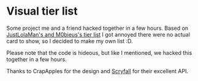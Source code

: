 # Visual tier list
Some project me and a friend hacked together in a few hours. Based on [JustLolaMan's and M0bieus's tier list](https://www.reddit.com/r/spikes/comments/d90vbq/draft_eld_draft_tier_list_from_infinite_mythic/) I got annoyed there were no actual card to show, so I decided to make my own list :D.

Please note that the code is hideous, but like I mentioned, we hacked this together in a few hours.

Thanks to CrapApples for the design and [Scryfall](https://scryfall.com/) for their excellent API.
